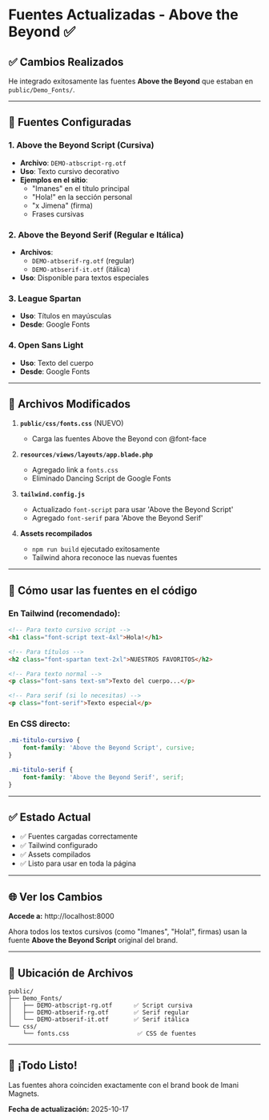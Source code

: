 # Fuentes Actualizadas - Above the Beyond ✅

## ✅ Cambios Realizados

He integrado exitosamente las fuentes **Above the Beyond** que estaban en `public/Demo_Fonts/`.

---

## 📝 Fuentes Configuradas

### 1. Above the Beyond Script (Cursiva)
- **Archivo**: `DEMO-atbscript-rg.otf`
- **Uso**: Texto cursivo decorativo
- **Ejemplos en el sitio**:
  - "Imanes" en el título principal
  - "Hola!" en la sección personal
  - "x Jimena" (firma)
  - Frases cursivas

### 2. Above the Beyond Serif (Regular e Itálica)
- **Archivos**:
  - `DEMO-atbserif-rg.otf` (regular)
  - `DEMO-atbserif-it.otf` (itálica)
- **Uso**: Disponible para textos especiales

### 3. League Spartan
- **Uso**: Títulos en mayúsculas
- **Desde**: Google Fonts

### 4. Open Sans Light
- **Uso**: Texto del cuerpo
- **Desde**: Google Fonts

---

## 🔧 Archivos Modificados

1. **`public/css/fonts.css`** (NUEVO)
   - Carga las fuentes Above the Beyond con @font-face

2. **`resources/views/layouts/app.blade.php`**
   - Agregado link a `fonts.css`
   - Eliminado Dancing Script de Google Fonts

3. **`tailwind.config.js`**
   - Actualizado `font-script` para usar 'Above the Beyond Script'
   - Agregado `font-serif` para 'Above the Beyond Serif'

4. **Assets recompilados**
   - `npm run build` ejecutado exitosamente
   - Tailwind ahora reconoce las nuevas fuentes

---

## 🎨 Cómo usar las fuentes en el código

### En Tailwind (recomendado):
```html
<!-- Para texto cursivo script -->
<h1 class="font-script text-4xl">Hola!</h1>

<!-- Para títulos -->
<h2 class="font-spartan text-2xl">NUESTROS FAVORITOS</h2>

<!-- Para texto normal -->
<p class="font-sans text-sm">Texto del cuerpo...</p>

<!-- Para serif (si lo necesitas) -->
<p class="font-serif">Texto especial</p>
```

### En CSS directo:
```css
.mi-titulo-cursivo {
    font-family: 'Above the Beyond Script', cursive;
}

.mi-titulo-serif {
    font-family: 'Above the Beyond Serif', serif;
}
```

---

## ✅ Estado Actual

- ✅ Fuentes cargadas correctamente
- ✅ Tailwind configurado
- ✅ Assets compilados
- ✅ Listo para usar en toda la página

---

## 🌐 Ver los Cambios

**Accede a:** http://localhost:8000

Ahora todos los textos cursivos (como "Imanes", "Hola!", firmas) usan la fuente **Above the Beyond Script** original del brand.

---

## 📁 Ubicación de Archivos

```
public/
├── Demo_Fonts/
│   ├── DEMO-atbscript-rg.otf      ✅ Script cursiva
│   ├── DEMO-atbserif-rg.otf       ✅ Serif regular
│   └── DEMO-atbserif-it.otf       ✅ Serif itálica
└── css/
    └── fonts.css                   ✅ CSS de fuentes
```

---

## 🎉 ¡Todo Listo!

Las fuentes ahora coinciden exactamente con el brand book de Imani Magnets.

**Fecha de actualización:** 2025-10-17
